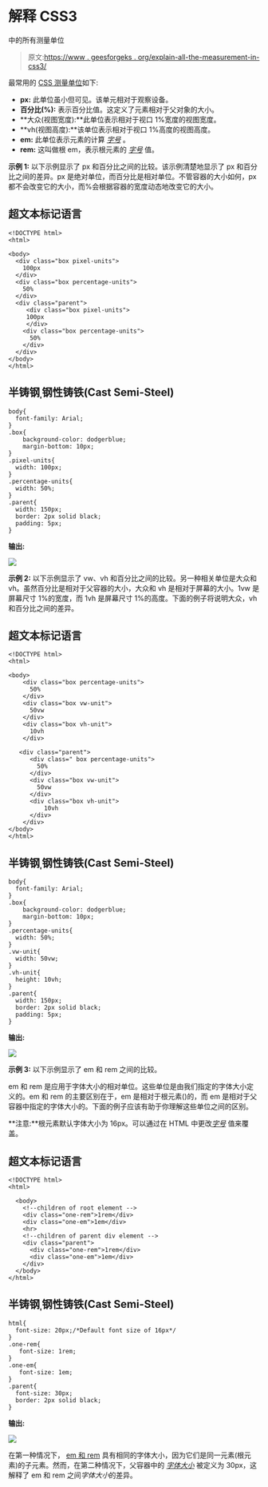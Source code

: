 # 解释 CSS3

中的所有测量单位

> 原文:[https://www . geesforgeks . org/explain-all-the-measurement-in-css3/](https://www.geeksforgeeks.org/explain-all-the-measurement-units-in-css3/)

最常用的 [CSS 测量单位](https://www.geeksforgeeks.org/css-units/)如下:

*   **px:** 此单位虽小但可见。该单元相对于观察设备。
*   **百分比(%):** 表示百分比值。这定义了元素相对于父对象的大小。
*   **大众(视图宽度):**此单位表示相对于视口 1%宽度的视图宽度。
*   **vh(视图高度):**该单位表示相对于视口 1%高度的视图高度。
*   **em:** 此单位表示元素的计算 [*字号*](https://www.geeksforgeeks.org/css-font-size-property/) 。
*   **rem:** 这叫做根 em，表示根元素的 [*字号*](https://www.geeksforgeeks.org/css-font-size-property/) 值。

**示例 1:** 以下示例显示了 px 和百分比之间的比较。该示例清楚地显示了 px 和百分比之间的差异。px 是绝对单位，而百分比是相对单位。不管容器的大小如何，px 都不会改变它的大小，而%会根据容器的宽度动态地改变它的大小。

## 超文本标记语言

```
<!DOCTYPE html>
<html>

<body>
  <div class="box pixel-units">
    100px
  </div>
  <div class="box percentage-units">
    50%
  </div>
  <div class="parent">
     <div class="box pixel-units">
     100px
     </div>
    <div class="box percentage-units">
      50%
    </div>
  </div>
</body>
</html>
```

## 半铸钢ˌ钢性铸铁(Cast Semi-Steel)

```
body{
  font-family: Arial;
}
.box{
    background-color: dodgerblue;
    margin-bottom: 10px;
}
.pixel-units{
  width: 100px;
}
.percentage-units{
  width: 50%;
}
.parent{
  width: 150px;
  border: 2px solid black;
  padding: 5px;
}
```

**输出:**

![](img/e3a3445ae05ce765f840ac6437cf775a.png)

**示例 2:** 以下示例显示了 vw、vh 和百分比之间的比较。另一种相关单位是大众和 vh。虽然百分比是相对于父容器的大小，大众和 vh 是相对于屏幕的大小。1vw 是屏幕尺寸 1%的宽度，而 1vh 是屏幕尺寸 1%的高度。下面的例子将说明大众，vh 和百分比之间的差异。

## 超文本标记语言

```
<!DOCTYPE html>
<html>

<body>
    <div class="box percentage-units">
      50%
    </div>
    <div class="box vw-unit">
      50vw
    </div>
    <div class="box vh-unit">
      10vh
    </div>

   <div class="parent">
      <div class=" box percentage-units">
        50%
      </div>
      <div class="box vw-unit">
        50vw
      </div>
      <div class="box vh-unit">
          10vh
      </div>
    </div>
</body>
</html>
```

## 半铸钢ˌ钢性铸铁(Cast Semi-Steel)

```
body{
  font-family: Arial;
}
.box{
    background-color: dodgerblue;
    margin-bottom: 10px;
}
.percentage-units{
  width: 50%;
}
.vw-unit{
  width: 50vw;
}
.vh-unit{
  height: 10vh;
}
.parent{
  width: 150px;
  border: 2px solid black;
  padding: 5px;
}
```

**输出:**

![](img/68e1085fabe314eb35a7637f7ea7350f.png)

**示例 3:** 以下示例显示了 em 和 rem 之间的比较。

em 和 rem 是应用于字体大小的相对单位。这些单位是由我们指定的字体大小定义的。em 和 rem 的主要区别在于，em 是相对于根元素()的，而 em 是相对于父容器中指定的字体大小的。下面的例子应该有助于你理解这些单位之间的区别。

**注意:**根元素默认字体大小为 16px。可以通过在 HTML 中更改[*字号*](https://www.geeksforgeeks.org/css-font-size-property/) 值来覆盖。

## 超文本标记语言

```
<!DOCTYPE html>
<html>

  <body>
    <!--children of root element -->
    <div class="one-rem">1rem</div>
    <div class="one-em">1em</div>
    <hr>
    <!--children of parent div element -->
    <div class="parent">
      <div class="one-rem">1rem</div>
      <div class="one-em">1em</div>
    </div>
  </body>
</html>
```

## 半铸钢ˌ钢性铸铁(Cast Semi-Steel)

```
html{
  font-size: 20px;/*Default font size of 16px*/
}
.one-rem{
   font-size: 1rem;
}
.one-em{
   font-size: 1em;
}
.parent{
  font-size: 30px;
  border: 2px solid black;
}
```

**输出:**

![](img/e3dbdb917624669bcecb8fe5485b622d.png)

在第一种情况下， [em 和 rem](https://www.geeksforgeeks.org/difference-between-em-and-rem-units-in-css/) 具有相同的字体大小，因为它们是同一元素(根元素)的子元素。然而，在第二种情况下，父容器中的 [*字体大小*](https://www.geeksforgeeks.org/css-font-size-property/) 被定义为 30px，这解释了 em 和 rem 之间*字体大小*的差异。